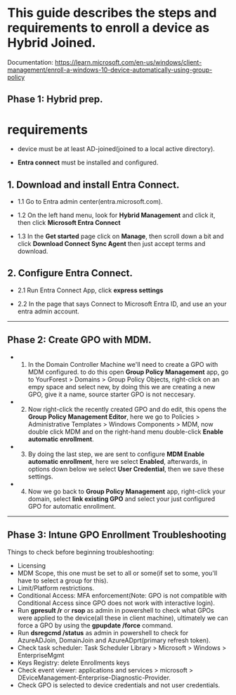 # This guide describes the steps and requirements to enroll a device as Hybrid Joined.

Documentation: https://learn.microsoft.com/en-us/windows/client-management/enroll-a-windows-10-device-automatically-using-group-policy

## Phase 1: Hybrid prep.

# requirements

- device must be at least AD-joined(joined to a local active directory).

- **Entra connect** must be installed and configured.

## 1. Download and install Entra Connect.

- 1.1 Go to Entra admin center(entra.microsoft.com).

- 1.2 On the left hand menu, look for **Hybrid Management** and click it, then click **Microsoft Entra Connect**

- 1.3 In the **Get started** page click on **Manage**, then scroll down a bit and click **Download Connect Sync Agent** then just accept terms and download.

## 2. Configure Entra Connect.

- 2.1 Run Entra Connect App, click **express settings**

- 2.2 In the page that says Connect to Microsoft Entra ID, and use an your entra admin account.


---


## Phase 2: Create GPO with MDM.

- 1. In the Domain Controller Machine we'll need to create a GPO with MDM configured. to do this
open **Group Policy Management** app, go to YourForest > Domains > Group Policy Objects, right-click on an empy space and select new, by doing this we are creating a new GPO, give it a name, source starter GPO is not neccesary.

- 2. Now right-click the recently created GPO and do edit, this opens the **Group Policy Management Editor**, here we go to Policies > Administrative Templates > Windows Components > MDM, now double click MDM and on the right-hand menu double-click **Enable automatic enrollment**.

- 3. By doing the last step, we are sent to configure **MDM Enable automatic enrollment**, here we select **Enabled**, afterwards, in options down below we select **User Credential**, then we save these settings.

- 4. Now we go back to **Group Policy Management** app, right-click your domain, select **link existing GPO** and select your just configured GPO for automatic enrollment.


---


## Phase 3: Intune GPO Enrollment Troubleshooting

Things to check before beginning troubleshooting:

- Licensing
- MDM Scope, this one must be set to all or some(if set to some, you'll have to select a group for this).
- Limit/Platform restrictions.
- Conditional Access: MFA enforcement(Note: GPO is not compatible with Conditional Access since GPO does not work with interactive login).
- Run **gpresult /r** or **rsop** as admin in powershell to check what GPOs were applied to the device(all these in client machine), ultimately we can force a GPO by using the **gpupdate /force** command.
- Run **dsregcmd /status** as admin in powershell to check for AzureADJoin, DomainJoin and AzureADprt(primary refresh token).
- Check task scheduler: Task Scheduler Library > Microsoft > Windows > EnterpriseMgmt
- Keys Registry: delete Enrollments keys
- Check event viewer: applications and services > microsoft > DEviceManagement-Enterprise-Diagnostic-Provider.
- Check GPO is selected to device credentials and not user credentials.
